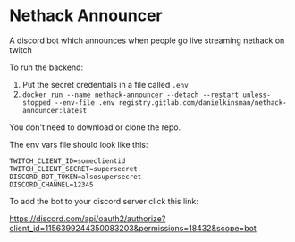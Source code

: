 # Nethack Announcer

A discord bot which announces when people go live streaming nethack on twitch

To run the backend:

1. Put the secret credentials in a file called `.env`
2. `docker run --name nethack-announcer --detach --restart unless-stopped --env-file .env registry.gitlab.com/danielkinsman/nethack-announcer:latest`

You don't need to download or clone the repo.

The env vars file should look like this:

    TWITCH_CLIENT_ID=someclientid
    TWITCH_CLIENT_SECRET=supersecret
    DISCORD_BOT_TOKEN=alsosupersecret
    DISCORD_CHANNEL=12345

To add the bot to your discord server click this link:

https://discord.com/api/oauth2/authorize?client_id=1156399244350083203&permissions=18432&scope=bot

